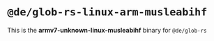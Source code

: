 # `@de/glob-rs-linux-arm-musleabihf`

This is the **armv7-unknown-linux-musleabihf** binary for `@de/glob-rs`
